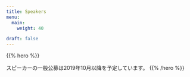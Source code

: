 ```yaml
---
title: Speakers
menu:
  main:
    weight: 40

draft: false
---
```


{{% hero %}}
<!-- TODO: filter and search -->
スピーカーの一般公募は2019年10月以降を予定しています。
{{% /hero %}}


